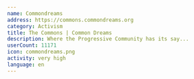 ```yaml
---
name: Commondreams
address: https://commons.commondreams.org
category: Activism
title: The Commons | Common Dreams
description: Where the Progressive Community has its say...
userCount: 11171
icon: commondreams.png
activity: very high
language: en
---
```

